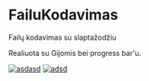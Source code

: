 # FailuKodavimas
Failų kodavimas su slaptažodžiu

Realiuota su Gijomis bei progress bar'u. <br/>


<a href="https://imgbb.com/"><img src="https://image.ibb.co/dkS4Hd/asdasd.png" alt="asdasd" border="0"></a>
<a href="https://imgbb.com/"><img src="https://image.ibb.co/i9kDAy/adsd.png" alt="adsd" border="0"></a>
